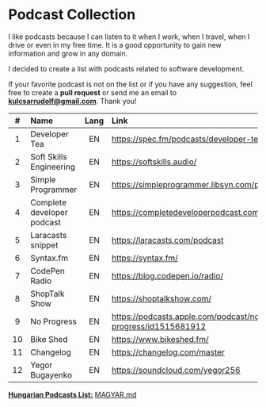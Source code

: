 # Podcast Collection

I like podcasts because I can listen to it when I work, when I travel, when I drive or even in my free time. It is a good opportunity to gain new information and grow in any domain.

I decided to create a list with podcasts related to software development.

If your favorite podcast is not on the list or if you have any suggestion, feel free to create a **pull request** or send me an email to **kulcsarrudolf@gmail.com**. Thank you!

|  #  | Name                       | Lang | Link                                                        |
| :-: | :------------------------- | :--: | :---------------------------------------------------------- |
|  1  | Developer Tea              |  EN  | https://spec.fm/podcasts/developer-tea                      |
|  2  | Soft Skills Engineering    |  EN  | https://softskills.audio/                                   |
|  3  | Simple Programmer          |  EN  | https://simpleprogrammer.libsyn.com/podcast                 |
|  4  | Complete developer podcast |  EN  | https://completedeveloperpodcast.com/                       |
|  5  | Laracasts snippet          |  EN  | https://laracasts.com/podcast                               |
|  6  | Syntax.fm                  |  EN  | https://syntax.fm/                                          |
|  7  | CodePen Radio              |  EN  | https://blog.codepen.io/radio/                              |
|  8  | ShopTalk Show              |  EN  | https://shoptalkshow.com/                                   |
|  9  | No Progress                |  EN  | https://podcasts.apple.com/podcast/no-progress/id1515681912 |
| 10  | Bike Shed                  |  EN  | https://www.bikeshed.fm/                                    |
| 11  | Changelog                  |  EN  | https://changelog.com/master                                |
| 12  | Yegor Bugayenko            |  EN  | https://soundcloud.com/yegor256                             |

[**Hungarian Podcasts List:**](https://github.com/kulcsarrudolf/podcast/blob/master/MAGYAR.MD) [MAGYAR.md](https://github.com/kulcsarrudolf/podcast/blob/master/MAGYAR.MD)
